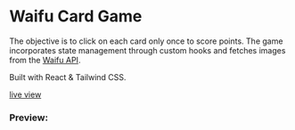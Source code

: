 # Waifu Card Game

The objective is to click on each card only once to score points. The game incorporates state management through custom hooks and fetches images from the [Waifu API](https://docs.waifu.im/).

Built with React & Tailwind CSS. 

[live view](https://arthwr.github.io/memory-card-game/)


### Preview:
